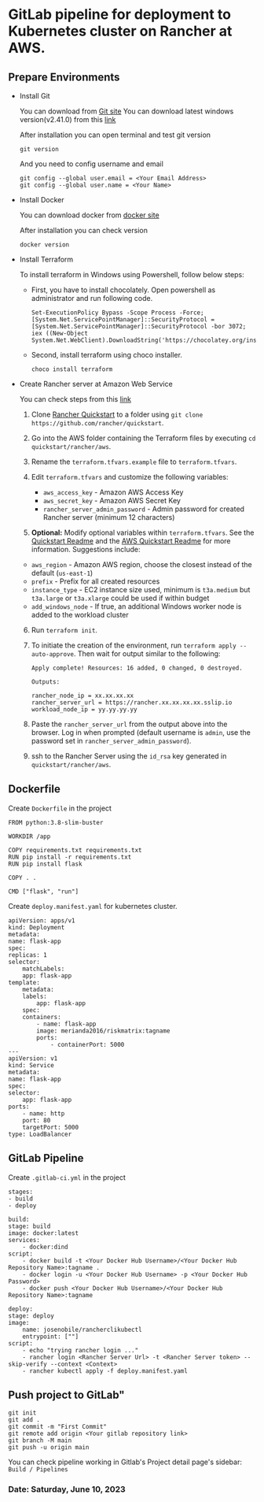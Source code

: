 # GitLab pipeline for deployment to Kubernetes cluster on Rancher at AWS.

## Prepare Environments
- Install Git
    
    You can download from [Git site](https://git-scm.com/download/win)
    You can download latest windows version(v2.41.0) from this [link](https://github.com/git-for-windows/git/releases/download/v2.41.0.windows.1/Git-2.41.0-64-bit.exe)

    After installation you can open terminal and test git version

      git version

    And you need to config username and email

      git config --global user.email = <Your Email Address>
      git config --global user.name = <Your Name>

- Install Docker
    
    You can download docker from [docker site](https://www.docker.com/)

    After installation you can check version

      docker version

- Install Terraform
    
    To install terraform in Windows using Powershell, follow below steps:
    
    - First, you have to install chocolately. Open powershell as administrator and run following code.

          Set-ExecutionPolicy Bypass -Scope Process -Force; [System.Net.ServicePointManager]::SecurityProtocol = [System.Net.ServicePointManager]::SecurityProtocol -bor 3072; iex ((New-Object System.Net.WebClient).DownloadString('https://chocolatey.org/install.ps1')) 
    
    - Second, install terraform using choco installer.

          choco install terraform
        
- Create Rancher server at Amazon Web Service

    You can check steps from this [link](https://ranchermanager.docs.rancher.com/getting-started/quick-start-guides/deploy-rancher-manager/aws)
    
    1. Clone [Rancher Quickstart](https://github.com/rancher/quickstart) to a folder using `git clone https://github.com/rancher/quickstart`.

    2. Go into the AWS folder containing the Terraform files by executing `cd quickstart/rancher/aws`.

    3. Rename the `terraform.tfvars.example` file to `terraform.tfvars`.

    4. Edit `terraform.tfvars` and customize the following variables:

        - `aws_access_key` - Amazon AWS Access Key
        - `aws_secret_key` - Amazon AWS Secret Key
        - `rancher_server_admin_password` - Admin password for created Rancher server (minimum 12 characters)

    5. **Optional:** Modify optional variables within `terraform.tfvars`. See the [Quickstart Readme](https://github.com/rancher/quickstart) and the [AWS Quickstart Readme](https://github.com/rancher/quickstart/tree/master/rancher/aws) for more information.
    Suggestions include:

    - `aws_region` - Amazon AWS region, choose the closest instead of the default (`us-east-1`)
    - `prefix` - Prefix for all created resources
    - `instance_type` - EC2 instance size used, minimum is `t3a.medium` but `t3a.large` or `t3a.xlarge` could be used if within budget
    - `add_windows_node` - If true, an additional Windows worker node is added to the workload cluster

    6. Run `terraform init`.

    7. To initiate the creation of the environment, run `terraform apply --auto-approve`. Then wait for output similar to the following:

        ```
        Apply complete! Resources: 16 added, 0 changed, 0 destroyed.

        Outputs:

        rancher_node_ip = xx.xx.xx.xx
        rancher_server_url = https://rancher.xx.xx.xx.xx.sslip.io
        workload_node_ip = yy.yy.yy.yy
        ```

    8. Paste the `rancher_server_url` from the output above into the browser. Log in when prompted (default username is `admin`, use the password set in `rancher_server_admin_password`).
    9. ssh to the Rancher Server using the `id_rsa` key generated in `quickstart/rancher/aws`.

## Dockerfile ##

Create `Dockerfile` in the project

    FROM python:3.8-slim-buster

    WORKDIR /app

    COPY requirements.txt requirements.txt
    RUN pip install -r requirements.txt
    RUN pip install flask

    COPY . .

    CMD ["flask", "run"]

Create `deploy.manifest.yaml` for kubernetes cluster.

    apiVersion: apps/v1
    kind: Deployment
    metadata:
    name: flask-app
    spec:
    replicas: 1
    selector:
        matchLabels:
        app: flask-app
    template:
        metadata:
        labels:
            app: flask-app
        spec:
        containers:
            - name: flask-app
            image: merianda2016/riskmatrix:tagname
            ports:
                - containerPort: 5000
    ---
    apiVersion: v1
    kind: Service
    metadata:
    name: flask-app
    spec:
    selector:
        app: flask-app
    ports:
        - name: http
        port: 80
        targetPort: 5000
    type: LoadBalancer

## GitLab Pipeline ##


Create `.gitlab-ci.yml` in the project

    stages:
    - build
    - deploy

    build:
    stage: build
    image: docker:latest
    services:
        - docker:dind
    script:
        - docker build -t <Your Docker Hub Username>/<Your Docker Hub Repository Name>:tagname .
        - docker login -u <Your Docker Hub Username> -p <Your Docker Hub Password>
        - docker push <Your Docker Hub Username>/<Your Docker Hub Repository Name>:tagname

    deploy:
    stage: deploy
    image: 
        name: josenobile/rancherclikubectl
        entrypoint: [""]
    script:
        - echo "trying rancher login ..."
        - rancher login <Rancher Server Url> -t <Rancher Server token> --skip-verify --context <Context>
        - rancher kubectl apply -f deploy.manifest.yaml

## Push project to GitLab"

    git init
    git add .
    git commit -m "First Commit"
    git remote add origin <Your gitlab repository link>
    git branch -M main
    git push -u origin main

You can check pipeline working in Gitlab's Project detail page's sidebar: `Build / Pipelines`
    
### Date: **Saturday, June 10, 2023**
